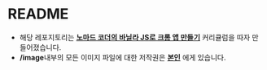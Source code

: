 # **README**
- 해당 레포지토리는 **[노마드 코더의 바닐라 JS로 크롬 앱 만들기](https://nomadcoders.co/javascript-for-beginners/lobby)** 커리큘럼을 따자 만들어졌습니다.
- **/image**내부의 모든 이미지 파일에 대한 저작권은 **[본인](https://github.com/Yunhyuk-Jeong)** 에게 있습니다.
